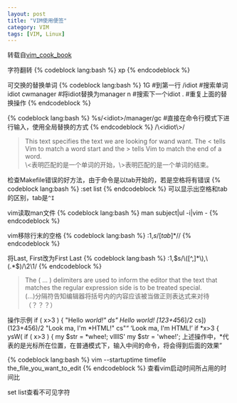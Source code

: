 ```yaml
---
layout: post
title: "VIM使用便签"
category: VIM
tags: [VIM, Linux]
---
```

转载自[vim_cook_book][1]

字符翻转
{% codeblock lang:bash %}
xp
{% endcodeblock %}

可交换的替换单词
{% codeblock lang:bash %}
1G              #到第一行
/idiot<enter>   #搜索单词idiot
cwmanager       #将idiot替换为manager
n               #搜索下一个idiot
.               #重复上面的替换操作
{% endcodeblock %}

{% codeblock lang:bash %}
%s/\<idiot\>/manager/gc #直接在命令行模式下进行输入，使用全局替换的方式
{% endcodeblock %}
/\\<idiot\\>/ 	
>This text specifies the text we are looking for wand want. The \< tells Vim to match a word start and the \> tells Vim to match the end of a word.  
>\\<表明匹配的是一个单词的开始，\\>表明匹配的是一个单词的结束。

<!--more-->
检查Makefile错误的好方法，由于命令是以tab开始的，若是空格将有错误
{% codeblock lang:bash %}
:set list
{% endcodeblock %}
可以显示出空格和tab的区别，tab是`^I`

vim读取man文件
{% codeblock lang:bash %}
man subject|ul -i|vim -
{% endcodeblock %}

vim移除行末的空格
{% codeblock lang:bash %}
:1,$s/[tab]*$//
{% endcodeblock %}

将Last, First改为First Last
{% codeblock lang:bash %}
:1,$s/\([^,]*\),\(.*$\)/\2\1/
{% endcodeblock %}
>The \( ... \) delimiters are used to inform the editor that the text that matches the regular expression side is to be treated special.  
(...\)分隔符告知编辑器将括号内的内容应该被当做正则表达式来对待（？？？）

操作示例
    if ( x>3 ) {
      "Hello *world!"           ds"         Hello world!
      [123+4*56]/2              cs])        (123+456)/2
      "Look ma, I'm *HTML!"     cs"<q>      <q>Look ma, I'm HTML!</q>
      if *x>3 {                 ysW(        if ( x>3 ) {
      my $str = *whee!;         vllllS'     my $str = 'whee!';
上述操作中，\*代表的是光标所在位置，在普通模式下，输入中间的命令，将会得到后面的效果

{% codeblock lang:bash %}
vim --startuptime timefile the_file_you_want_to_edit
{% endcodeblock %}
查看vim启动时间所占用的时间比

set list查看不可见字符

[1]:http://www.oualline.com/vim-cook.html "vim_cook_book"
